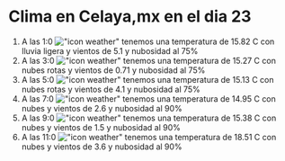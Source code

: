 # Clima en Celaya,mx en el dia 23

1. A las 1:0 !["icon weather"](http://openweathermap.org/img/w/10n.png) tenemos una temperatura de 15.82 C con lluvia ligera y  vientos de 5.1 y nubosidad al 75%
1. A las 3:0 !["icon weather"](http://openweathermap.org/img/w/04n.png) tenemos una temperatura de 15.27 C con nubes rotas y  vientos de 0.71 y nubosidad al 75%
1. A las 5:0 !["icon weather"](http://openweathermap.org/img/w/04n.png) tenemos una temperatura de 15.13 C con nubes rotas y  vientos de 4.1 y nubosidad al 75%
1. A las 7:0 !["icon weather"](http://openweathermap.org/img/w/04n.png) tenemos una temperatura de 14.95 C con nubes y  vientos de 2.6 y nubosidad al 90%
1. A las 9:0 !["icon weather"](http://openweathermap.org/img/w/04d.png) tenemos una temperatura de 15.38 C con nubes y  vientos de 1.5 y nubosidad al 90%
1. A las 11:0 !["icon weather"](http://openweathermap.org/img/w/04d.png) tenemos una temperatura de 18.51 C con nubes y  vientos de 3.6 y nubosidad al 90%
